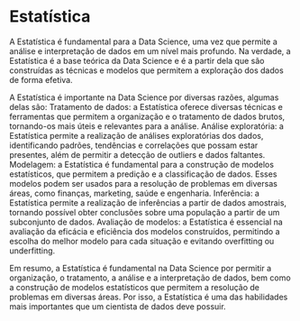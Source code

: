 # Estatística

A Estatística é fundamental para a Data Science, uma vez que permite a análise e interpretação de dados em um nível mais profundo. Na verdade, a Estatística é a base teórica da Data Science e é a partir dela que são construídas as técnicas e modelos que permitem a exploração dos dados de forma efetiva.

A Estatística é importante na Data Science por diversas razões, algumas delas são:
Tratamento de dados: a Estatística oferece diversas técnicas e ferramentas que permitem a organização e o tratamento de dados brutos, tornando-os mais úteis e relevantes para a análise.
Análise exploratória: a Estatística permite a realização de análises exploratórias dos dados, identificando padrões, tendências e correlações que possam estar presentes, além de permitir a detecção de outliers e dados faltantes.
Modelagem: a Estatística é fundamental para a construção de modelos estatísticos, que permitem a predição e a classificação de dados. Esses modelos podem ser usados para a resolução de problemas em diversas áreas, como finanças, marketing, saúde e engenharia.
Inferência: a Estatística permite a realização de inferências a partir de dados amostrais, tornando possível obter conclusões sobre uma população a partir de um subconjunto de dados.
Avaliação de modelos: a Estatística é essencial na avaliação da eficácia e eficiência dos modelos construídos, permitindo a escolha do melhor modelo para cada situação e evitando overfitting ou underfitting.

Em resumo, a Estatística é fundamental na Data Science por permitir a organização, o tratamento, a análise e a interpretação de dados, bem como a construção de modelos estatísticos que permitem a resolução de problemas em diversas áreas. Por isso, a Estatística é uma das habilidades mais importantes que um cientista de dados deve possuir.
